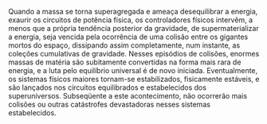 ﻿Quando a massa se torna superagregada e ameaça desequilibrar a energia, exaurir os circuitos de potência física, os controladores físicos intervêm, a menos que a própria tendência posterior da gravidade, de supermaterializar a energia, seja vencida pela ocorrência de uma colisão entre os gigantes mortos do espaço, dissipando assim completamente, num instante, as coleções cumulativas de gravidade. Nesses episódios de colisões, enormes massas de matéria são subitamente convertidas na forma mais rara de energia, e a luta pelo equilíbrio universal é de novo iniciada. Eventualmente, os sistemas físicos maiores tornam-se estabilizados, fisicamente estáveis, e são lançados nos circuitos equilibrados e estabelecidos dos superuniversos. Subseqüente a este acontecimento, não ocorrerão mais colisões ou outras catástrofes devastadoras nesses sistemas estabelecidos.